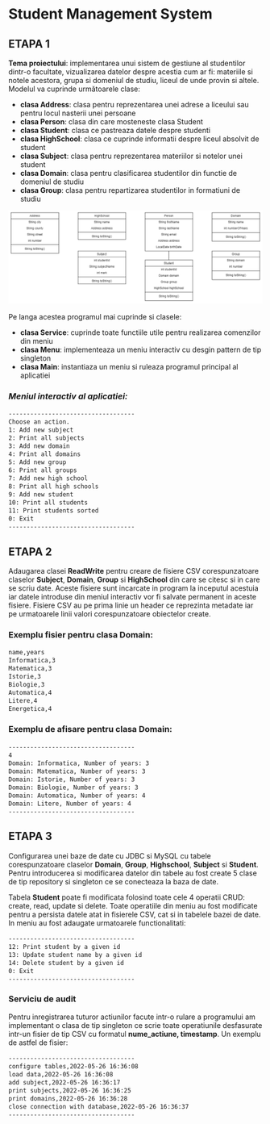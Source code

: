 # Student Management System

## ETAPA 1

**Tema proiectului**: implementarea unui sistem de gestiune al studentilor dintr-o facultate, vizualizarea datelor despre acestia cum ar fi: materiile si notele acestora, grupa si domeniul de studiu, liceul de unde provin si altele. Modelul va cuprinde următoarele clase: 

- **clasa Address**: clasa pentru reprezentarea unei adrese a liceului sau pentru locul nasterii unei persoane
- **clasa Person**: clasa din care mosteneste clasa Student
- **clasa Student**: clasa ce pastreaza datele despre studenti
- **clasa HighSchool**: clasa ce cuprinde informatii despre liceul absolvit de student
- **clasa Subject**: clasa pentru reprezentarea materiilor si notelor unei student
- **clasa Domain**: clasa pentru clasificarea studentilor din functie de domeniul de studiu
- **clasa Group**: clasa pentru repartizarea studentilor in formatiuni de studiu

![diagrama](diagrama.png)

Pe langa acestea programul mai cuprinde si clasele:
- **clasa Service**: cuprinde toate functiile utile pentru realizarea comenzilor din meniu
- **clasa Menu**: implementeaza un meniu interactiv cu desgin pattern de tip singleton
- **clasa Main**: instantiaza un meniu si ruleaza programul principal al aplicatiei

### *Meniul interactiv al aplicatiei:*
```[python]
-----------------------------------
Choose an action.
1: Add new subject
2: Print all subjects
3: Add new domain
4: Print all domains
5: Add new group
6: Print all groups
7: Add new high school
8: Print all high schools
9: Add new student
10: Print all students
11: Print students sorted
0: Exit
-----------------------------------
```

## ETAPA 2

Adaugarea clasei **ReadWrite** pentru creare de fisiere CSV corespunzatoare claselor **Subject**, **Domain**, **Group** si **HighSchool** din care se citesc si in care se scriu date. Aceste fisiere sunt incarcate in program la inceputul acestuia iar datele introduse din meniul interactiv vor fi salvate permanent in aceste fisiere. Fisiere CSV au pe prima linie un header ce reprezinta metadate iar pe urmatoarele linii valori corespunzatoare obiectelor create.

### Exemplu fisier pentru clasa **Domain**:

```[python]
name,years
Informatica,3
Matematica,3
Istorie,3
Biologie,3
Automatica,4
Litere,4
Energetica,4
```

### Exemplu de afisare pentru clasa **Domain**:

```[python]
-----------------------------------
4
Domain: Informatica, Number of years: 3
Domain: Matematica, Number of years: 3
Domain: Istorie, Number of years: 3
Domain: Biologie, Number of years: 3
Domain: Automatica, Number of years: 4
Domain: Litere, Number of years: 4
-----------------------------------
```

## ETAPA 3

Configurarea unei baze de date cu JDBC si MySQL cu tabele corespunzatoare claselor **Domain**, **Group**, **Highschool**, **Subject** si **Student**. Pentru introducerea si modificarea datelor din tabele au fost create 5 clase de tip repository si singleton ce se conecteaza la baza de date.

Tabela **Student** poate fi modificata folosind toate cele 4 operatii CRUD: create, read, update si delete. Toate operatiile din meniu au fost modificate pentru a persista datele atat in fisierele CSV, cat si in tabelele bazei de date. In meniu au fost adaugate urmatoarele functionalitati:

```[python]
-----------------------------------
12: Print student by a given id
13: Update student name by a given id
14: Delete student by a given id
0: Exit
-----------------------------------
```

### Serviciu de audit

Pentru inregistrarea tuturor actiunilor facute intr-o rulare a programului am implementant o clasa de tip singleton ce scrie toate operatiunile desfasurate intr-un fisier de tip CSV cu formatul **nume_actiune, timestamp**. Un exemplu de astfel de fisier:


```[python]
-----------------------------------
configure tables,2022-05-26 16:36:08
load data,2022-05-26 16:36:08
add subject,2022-05-26 16:36:17
print subjects,2022-05-26 16:36:25
print domains,2022-05-26 16:36:28
close connection with database,2022-05-26 16:36:37
-----------------------------------
```
